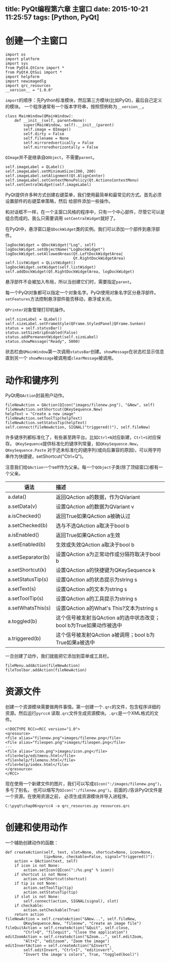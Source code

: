 title: PyQt编程第六章 主窗口
date: 2015-10-21 11:25:57
tags: [Python, PyQt]
---

# 创建一个主窗口

    import os
    import platform
    import sys
    from PyQt4.QtCore import *
    from PyQt4.QtGui import *
    import helpform
    import newimagedlg
    import qrc_resources
    __version__ = "1.0.0"

`import`的顺序：先Python标准模块，然后第三方模块(比如PyQt)，最后自己定义的模块。
一个程序通常有一个版本字符串，按照惯例称为`__version__`。

    class MainWindow(QMainWindow):
        def __init__(self, parent=None):
            super(MainWindow, self).__init__(parent)
            self.image = QImage()
            self.dirty = False
            self.filename = None
            self.mirroredvertically = False
            self.mirroredhorizontally = False

`QImage`并不是继承自`QObject`，不需要`parent`。

    self.imageLabel = QLabel()
    self.imageLabel.setMinimumSize(200, 200)
    self.imageLabel.setAlignment(Qt.AlignCenter)
    self.imageLabel.setContextMenuPolicy(Qt.ActionsContextMenu)
    self.setCentralWidget(self.imageLabel)

PyQt提供许多种方式创建右键菜单，我们使用最简单和最常见的方式。首先必须设置部件的右键菜单策略，然后
给部件添加一些操作。

和对话框不一样，在一个主窗口风格的程序中，只有一个中心部件，尽管它可以是组合而成的。我么只需要调用
`setCentralWidget`就好了。

在PyQt中，悬浮窗口是`QDockWidget`类的实例。我们可以添加一个部件到悬浮部件。

    logDockWidget = QDockWidget("Log", self)
    logDockWidget.setObjectName("LogDockWidget")
    logDockWidget.setAllowedAreas(Qt.LeftDockWidgetArea|
                                  Qt.RightDockWidgetArea)
    self.listWidget = QListWidget()
    logDockWidget.setWidget(self.listWidget)
    self.addDockWidget(Qt.RightDockWidgetArea, logDockWidget)

悬浮部件不会被加入布局，所以当创建它们时，需要指定`parent`。

每一个PyQt对象都可以指定一个对象名字。PyQt使用对象名字区分悬浮部件。
`setFeatures`方法控制悬浮部件能否移动，悬浮或关闭。

`QPrinter`对象管理打印机操作。

    self.sizeLabel = QLabel()
    self.sizeLabel.setFrameStyle(QFrame.StyledPanel|QFrame.Sunken)
    status = self.statusBar()
    status.setSizeGripEnabled(False)
    status.addPermanentWidget(self.sizeLabel)
    status.showMessage("Ready", 5000)

状态栏由`QMainWindow`第一次调用`statusBar`创建。`showMessage`在状态栏显示信息直到另一个
`showMessage`被调用或`clearMessage`被调用。

# 动作和键序列

PyQt用`QAction`封装用户动作。

    fileNewAction = QAction(QIcon("images/filenew.png"), "&New", self)
    fileNewAction.setShortcut(QKeySequence.New)
    helpText = "Create a new image"
    fileNewAction.setToolTip(helpText)
    fileNewAction.setStatusTip(helpText)
    self.connect(fileNewAction, SIGNAL("triggered()"), self.fileNew)

许多键序列都标准化了，有些甚至跨平台。比如`Ctrl+N`对应新建，`Ctrl+S`对应保存。
`QKeySequence`提供标准化的键序列常量，如`QKeySequence.New`，`QKeySequence.Paste`
对于还未标准化的键序列(或向后兼容的原因)，可以用字符串作为快捷键，setShortcut("Ctrl+Q")。

注意我们给`QAction`一个self作为父亲。每一个`QObject`子类(除了顶级窗口)都有一个父亲。

|语法          | 描述          |
|-------------|:-------------|
|a.data()|返回QAction a的数据，作为QVariant|
|a.setData(v)|设置QAction a的数据为QVariant v|
|a.isChecked()|返回True如果QAction a被确认过|
|a.setChecked(b)|选与不选QAction a取决于bool b|
|a.isEnabled()|返回True如果QAction a生效|
|a.setEnabled(b)|生效或失效QAction a取决于bool b|
|a.setSeparator(b)|设置QAction a为正常动作或分隔符取决于bool b|
|a.setShortcut(k)|设置QAction a的快捷键为QKeySequence k|
|a.setStatusTip(s)|设置QAction a的状态提示为string s|
|a.setText(s)|设置QAction a的文本为string s|
|a.setToolTip(s)|设置QAction a的工具提示为string s|
|a.setWhatsThis(s)|设置QAction a的What's This?文本为string s|
|a.toggled(b)|这个信号被发射当QAction a的选中状态改变；bool b为True如果动作被选中|
|a.triggered(b)|这个信号被发射QAction a被调用；bool b为True如果a被选中|

一旦创建了动作，我们就能把它添加到菜单或工具栏。

    fileMenu.addAction(fileNewAction)
    fileToolbar.addAction(fileNewAction)

# 资源文件

创建一个资源模块需要做两件事情。第一创建一个`.qrc`的文件，包含程序详细的资源。然后运行`pyrcc4`
读取`.qrc`文件生成资源模块。`.qrc`是一个XML格式的文件。

    <!DOCTYPE RCC><RCC version="1.0">
    <qresource>
    <file alias="filenew.png">images/filenew.png</file>
    <file alias="fileopen.png">images/fileopen.png</file>
    ···
    <file alias="icon.png">images/icon.png</file>
    <file>help/editmenu.html</file>
    <file>help/filemenu.html</file>
    <file>help/index.html</file>
    </qresource>
    </RCC>

现在使用一个新建文件的图片，我们可以写成`QIcon(":/images/filenew.png")`，多亏了别名，
也可以缩写为`QIcon(":/filenew.png")`。前面的:/告诉PyQt文件是一个资源。在使用资源之前，
必须生成资源模块并导入进程序。

    C:\pyqt\chap06>pyrcc4 -o qrc_resources.py resources.qrc

# 创建和使用动作

一个辅助创建动作的函数：

    def createAction(self, text, slot=None, shortcut=None, icon=None,
                     tip=None, checkable=False, signal="triggered()"):
        action = QAction(text, self)
        if icon is not None:
            action.setIcon(QIcon(":/%s.png" % icon))
        if shortcut is not None:
            action.setShortcut(shortcut)
        if tip is not None:
            action.setToolTip(tip)
            action.setStatusTip(tip)
        if slot is not None:
            self.connect(action, SIGNAL(signal), slot)
        if checkable:
            action.setCheckable(True)
        return action
    fileNewAction = self.createAction("&New...", self.fileNew,
            QKeySequence.New, "filenew", "Create an image file")
    fileQuitAction = self.createAction("&Quit", self.close,
            "Ctrl+Q", "filequit", "Close the application")
    editZoomAction = self.createAction("&Zoom...", self.editZoom,
            "Alt+Z", "editzoom", "Zoom the image")
    editInvertAction = self.createAction("&Invert",
            self.editInvert, "Ctrl+I", "editinvert",
            "Invert the image's colors", True, "toggled(bool)")
